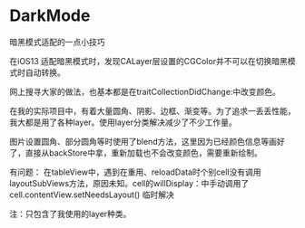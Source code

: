 # DarkMode
暗黑模式适配的一点小技巧


在iOS13 适配暗黑模式时，发现CALayer层设置的CGColor并不可以在切换暗黑模式时自动转换。

网上搜寻大家的做法，也基本都是在traitCollectionDidChange:中改变颜色。

在我的实际项目中，有着大量圆角、阴影、边框、渐变等。为了追求一丢丢性能，我大都是用了各种layer。使用layer分类解决减少了不少工作量。

图片设置圆角、部分圆角等时使用了blend方法，这里因为已经颜色信息等画好了，直接从backStore中拿，重新加载也不会改变颜色，需要重新绘制。

有问题：
  在tableView中，遇到在重用、reloadData时个别cell没有调用layoutSubViews方法，原因未知。cell的willDisplay：中手动调用了cell.contentView.setNeedsLayout() 临时解决

注：只包含了我使用的layer种类。

